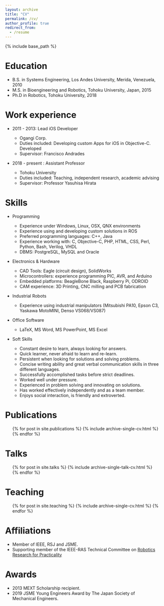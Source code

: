 ```yaml
---
layout: archive
title: "CV"
permalink: /cv/
author_profile: true
redirect_from:
  - /resume
---
```


{% include base_path %}

Education
======
* B.S. in Systems Engineering, Los Andes University, Merida, Venezuela, 2010
* M.S. in Bioengineering and Robotics, Tohoku University, Japan, 2015
* Ph.D in Robotics, Tohoku University, 2018

Work experience
======
* 2011 - 2013: Lead iOS Developer
  * Ogangi Corp.
  * Duties included: Developing custom Apps for iOS in Objective-C. Developed
  * Supervisor: Francisco Andrades

* 2018 - present : Assistant Professor
  * Tohoku University
  * Duties included: Teaching, independent research, academic advising
  * Supervisor: Professor Yasuhisa Hirata
  
Skills
======

* Programming
  * Experience under Windows, Linux, OSX, QNX environments
  * Experience using and developing custom solutions in ROS
  * Preferred programming languages: C++, Java
  * Experience working with: C, Objective-C, PHP, HTML, CSS, Perl, Python, Bash, Verilog, VHDL
  * DBMS: PostgreSQL, MySQL and Oracle
* Electronics & Hardware
  * CAD Tools: Eagle (circuit design), SolidWorks
  * Microcontrollers: experience programming PIC, AVR, and Arduino
  * Embedded platforms: BeagleBone Black, Raspberry Pi, ODROID
  * CAM experience: 3D Printing, CNC milling and PCB fabrication
* Industrial Robots  
  * Experience using industrial manipulators (Mitsubishi PA10, Epson C3, Yaskawa MotoMINI, Denso VS068/VS087)
* Office Software
  * LaTeX, MS Word, MS PowerPoint, MS Excel

* Soft Skills

  * Constant desire to learn, always looking for answers.
  * Quick learner, never afraid to learn and re-learn.
  * Persistent when looking for solutions and solving problems.
  * Concise writing ability and great verbal communication skills in three different languages.
  * Successfully accomplished tasks before strict deadlines.
  * Worked well under pressure.
  * Experienced in problem solving and innovating on solutions.
  * Has worked effectively independently and as a team member.
  * Enjoys social interaction, is friendly and extroverted. 

Publications
======
  <ul>{% for post in site.publications %}
    {% include archive-single-cv.html %}
  {% endfor %}</ul>
  
Talks
======
  <ul>{% for post in site.talks %}
    {% include archive-single-talk-cv.html %}
  {% endfor %}</ul>
  
Teaching
======
  <ul>{% for post in site.teaching %}
    {% include archive-single-cv.html %}
  {% endfor %}</ul>
  
Affiliations 
======
* Member of IEEE, RSJ and JSME. 
* Supporting member of the IEEE-RAS Technical Committee on [Robotics Research for Practicality](https://www.ieee-ras.org/robotics-research-for-practicality/contact)

Awards
======
* 2013 MEXT Scholarship recipient.
* 2019 JSME Young Engineers Award by The Japan Society of Mechanical Engineers. 
